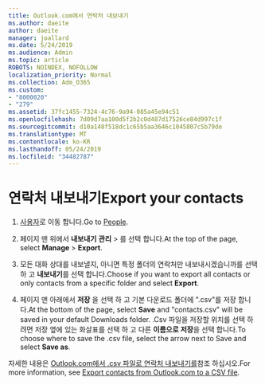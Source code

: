 ```yaml
---
title: Outlook.com에서 연락처 내보내기
ms.author: daeite
author: daeite
manager: joallard
ms.date: 5/24/2019
ms.audience: Admin
ms.topic: article
ROBOTS: NOINDEX, NOFOLLOW
localization_priority: Normal
ms.collection: Adm_O365
ms.custom:
- "8000020"
- "279"
ms.assetid: 37fc1455-7324-4c76-9a94-085a45e94c51
ms.openlocfilehash: 7d09d7aa100d5f2b2c0d487d17526ce84d997c1f
ms.sourcegitcommit: d10a148f518dc1c65b5aa3646c1045807c5b79de
ms.translationtype: MT
ms.contentlocale: ko-KR
ms.lasthandoff: 05/24/2019
ms.locfileid: "34482787"
---
```

# <a name="export-your-contacts"></a><span data-ttu-id="5a3da-102">연락처 내보내기</span><span class="sxs-lookup"><span data-stu-id="5a3da-102">Export your contacts</span></span>

1. <span data-ttu-id="5a3da-103">[사용자](https://outlook.live.com/people/)로 이동 합니다.</span><span class="sxs-lookup"><span data-stu-id="5a3da-103">Go to [People](https://outlook.live.com/people/).</span></span>

2. <span data-ttu-id="5a3da-104">페이지 맨 위에서 **내보내기** **관리** \> 를 선택 합니다.</span><span class="sxs-lookup"><span data-stu-id="5a3da-104">At the top of the page, select **Manage** \> **Export**.</span></span>

3. <span data-ttu-id="5a3da-105">모든 대화 상대를 내보낼지, 아니면 특정 폴더의 연락처만 내보내시겠습니까를 선택 하 고 **내보내기**를 선택 합니다.</span><span class="sxs-lookup"><span data-stu-id="5a3da-105">Choose if you want to export all contacts or only contacts from a specific folder and select **Export**.</span></span>

4. <span data-ttu-id="5a3da-106">페이지 맨 아래에서 **저장** 을 선택 하 고 기본 다운로드 폴더에 ".csv"를 저장 합니다.</span><span class="sxs-lookup"><span data-stu-id="5a3da-106">At the bottom of the page, select **Save** and "contacts.csv" will be saved in your default Downloads folder.</span></span> <span data-ttu-id="5a3da-107">.Csv 파일을 저장할 위치를 선택 하려면 저장 옆에 있는 화살표를 선택 하 고 다른 **이름으로 저장**을 선택 합니다.</span><span class="sxs-lookup"><span data-stu-id="5a3da-107">To choose where to save the .csv file, select the arrow next to Save and select **Save as**.</span></span>

<span data-ttu-id="5a3da-108">자세한 내용은 [Outlook.com에서 .csv 파일로 연락처 내보내기를](https://go.microsoft.com/fwlink/p/?linkid=873137)참조 하십시오.</span><span class="sxs-lookup"><span data-stu-id="5a3da-108">For more information, see [Export contacts from Outlook.com to a CSV file](https://go.microsoft.com/fwlink/p/?linkid=873137).</span></span>